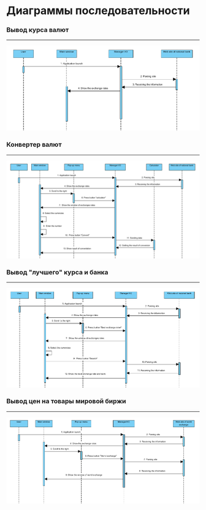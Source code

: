 # Диаграммы последовательности

### Вывод курса валют
---

![1](../Sequence/ShowExchangeRates.png)

### Конвертер валют
---

![2](../Sequence/Convertation.png)

### Вывод "лучшего" курса и банка
---

![3](../Sequence/ShowBestExchangeRates.png)

### Вывод цен на товары мировой биржи
---

![4](../Sequence/WorldExchange.png)
